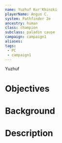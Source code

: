 ```yaml
---
name: Yuzhuf Kur'Khinzki
playerName: Angus C.
system: Pathfinder 2e
ancestry: human
class: champion
subclass: paladin cause
campaign: campaign1
aliases: 
tags: 
 - PC
 - campaign1
---
```

Yuzhuf

# Objectives


# Background


# Description